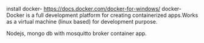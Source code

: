 install docker- https://docs.docker.com/docker-for-windows/
docker-Docker is a full development platform for creating containerized apps.Works as a virtual machine (linux based) for development purpose. 

Nodejs, mongo db with mosquitto broker container app.
